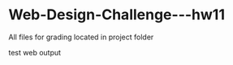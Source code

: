 # Web-Design-Challenge---hw11

All files for grading located in project folder


test web output <here href="https://sliwet.github.io/web-design-challenge/WebVisualizations/landingpage.html">
